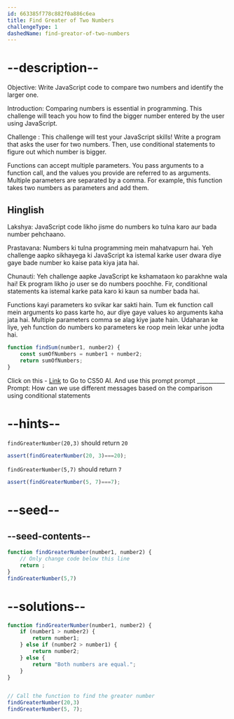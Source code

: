 ```yaml
---
id: 663385f778c882f0a886c6ea
title: Find Greater of Two Numbers
challengeType: 1
dashedName: find-greator-of-two-numbers
---
```


# --description--

Objective:  Write JavaScript code to compare two numbers and identify the larger one.

Introduction: Comparing numbers is essential in programming. This challenge will teach you how to find the bigger number entered by the user using JavaScript.

Challenge : This challenge will test your JavaScript skills! Write a program that asks the user for two numbers. Then, use conditional statements to figure out which number is bigger.

Functions can accept multiple parameters. You pass arguments to a function call, and the values you provide are referred to as arguments. Multiple parameters are separated by a comma.
For example, this function takes two numbers as parameters and add them.

<h2>Hinglish</h2>

Lakshya: JavaScript code likho jisme do numbers ko tulna karo aur bada number pehchaano.

Prastavana: Numbers ki tulna programming mein mahatvapurn hai. Yeh challenge aapko sikhayega ki JavaScript ka istemal karke user dwara diye gaye bade number ko kaise pata kiya jata hai.

Chunauti: Yeh challenge aapke JavaScript ke kshamataon ko parakhne wala hai! Ek program likho jo user se do numbers poochhe. Fir, conditional statements ka istemal karke pata karo ki kaun sa number bada hai.

Functions kayi parameters ko svikar kar sakti hain. Tum ek function call mein arguments ko pass karte ho, aur diye gaye values ko arguments kaha jata hai. Multiple parameters comma se alag kiye jaate hain.
Udaharan ke liye, yeh function do numbers ko parameters ke roop mein lekar unhe jodta hai.




```js
function findSum(number1, number2) {
	const sumOfNumbers = number1 + number2;
	return sumOfNumbers;
}
```


Click on this - <a href = "https://cs50.ai/chat">Link</a> to Go to CS50 AI.
And use this prompt prompt __________
Prompt: How can we use different messages based on the comparison using conditional statements



# --hints--

`findGreaterNumber(20,3)` should return `20`

```js
assert(findGreaterNumber(20, 3)===20);
```

`findGreaterNumber(5,7)` should return `7`

```js
assert(findGreaterNumber(5, 7)===7);
```


# --seed--

## --seed-contents--

```js
function findGreaterNumber(number1, number2) {
    // Only change code below this line
    return ;
}
findGreaterNumber(5,7)

```

# --solutions--

```js
function findGreaterNumber(number1, number2) {
    if (number1 > number2) {
        return number1;
    } else if (number2 > number1) {
        return number2;
    } else {
        return "Both numbers are equal.";
    }
}


// Call the function to find the greater number
findGreaterNumber(20,3)
findGreaterNumber(5, 7);
```

